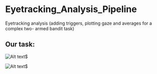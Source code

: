 # Eyetracking_Analysis_Pipeline
 Eyetracking analysis (adding triggers, plotting gaze and averages for a complex two- armed bandit task)

 ## Our task:
 ![Alt text](C:/Users/irmak/Pictures/Picture1.jpg?raw=true "Two-armed bandit task design")$

 ![Alt text](C:/Users/irmak/Pictures/Picture2.jpg?raw=true "Experimental Design")$

